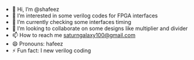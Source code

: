 - 👋 Hi, I’m @shafeez
- 👀 I’m interested in some verilog codes for FPGA interfaces
- 🌱 I’m currently checking some interfaces timing
- 💞️ I’m looking to collaborate on some designs like multiplier and divider
- 📫 How to reach me saturngalaxy100@gmail.com
- 😄 Pronouns: hafeez
- ⚡ Fun fact: I new verilog coding

<!---
shafeez is a ✨ special ✨ repository because its `README.md` (this file) appears on your GitHub profile.
You can click the Preview link to take a look at your changes.
--->
